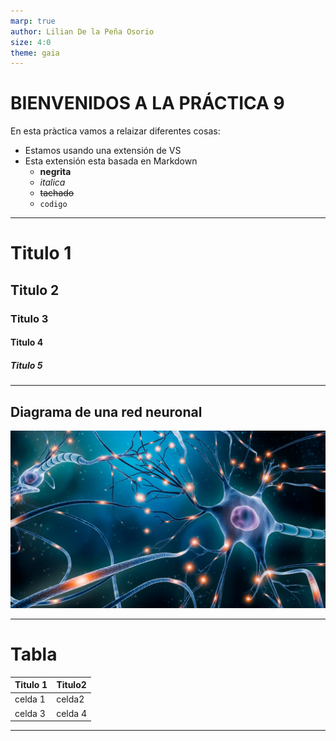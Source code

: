 ```yaml
---
marp: true
author: Lilian De la Peña Osorio
size: 4:0 
theme: gaia 
---
```

# BIENVENIDOS A LA PRÁCTICA 9 
En esta pràctica vamos a relaizar diferentes cosas:
- Estamos usando una extensión de VS
- Esta extensión esta basada en Markdown
    - **negrita**
    - *italica* 
    - ~~tachado~~
    - `codigo`

---
# Titulo 1
## Titulo 2
### Titulo 3
#### Titulo 4 
##### Titulo 5
---
## Diagrama de una red neuronal
![widht:300](APOYO.png)

---
# Tabla 
|Titulo 1|Titulo2|
|---|---|
|celda 1|celda2|
|celda 3|celda 4|

[comment]: <> (Esta es una tabla)

---

<!-- Este es otro comentario command +k+c -->